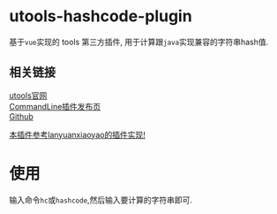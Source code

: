 # utools-hashcode-plugin

基于`vue`实现的 tools 第三方插件, 用于计算跟`java`实现兼容的字符串hash值.

## 相关链接

[utools官网](https://u.tools/)  
[CommandLine插件发布页](https://yuanliao.info/d/274)  
[Github](https://github.com/lanyuanxiaoyao/CommandLine-utools-plugin)  

[本插件参考lanyuanxiaoyao的插件实现!](https://github.com/lanyuanxiaoyao/CommandLine-utools-plugin)

# 使用

输入命令`hc`或`hashcode`,然后输入要计算的字符串即可.

